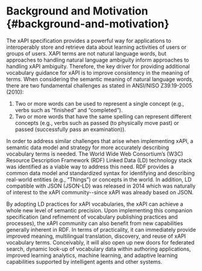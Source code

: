 # Background and Motivation {#background-and-motivation}

The xAPI specification provides a powerful way for applications to interoperably store and retrieve data about learning activities of users or groups of users. XAPI terms are not natural language words, but approaches to handling natural language ambiguity inform approaches to handling xAPI ambiguity. Therefore, the key driver for providing additional vocabulary guidance for xAPI is to improve consistency in the meaning of terms. When considering the semantic meaning of natural language words, there are two fundamental challenges as stated in ANSI/NISO Z39.19-2005 (2010):

1.  Two or more words can be used to represent a single concept (e.g., verbs such as “finished” and “completed”).
2.  Two or more words that have the same spelling can represent different concepts (e.g., verbs such as passed (to physically move past) or passed (successfully pass an examination)).

In order to address similar challenges that arise when implementing xAPI, a semantic data model and strategy for more accurately describing vocabulary terms is needed. The World Wide Web Consortium’s (W3C) Resource Description Framework (RDF) Linked Data (LD) technology stack was identified as a viable way to address this need. RDF provides a common data model and standardized syntax for identifying and describing real-world entities (e.g., “Things”) or concepts in the world. In addition, LD compatible with JSON (JSON-LD) was released in 2014 which was naturally of interest to the xAPI community--since xAPI was already based on JSON.

By adopting LD practices for xAPI vocabularies, the xAPI can achieve a whole new level of semantic precision. Upon implementing this companion specification (and refinement of vocabulary publishing practices and processes), the xAPI community can also benefit from new capabilities generally inherent in RDF. In terms of practicality, it can immediately provide improved meaning, multilingual translation, discovery, and reuse of xAPI vocabulary terms. Conceivably, it will also open up new doors for federated search, dynamic look-up of vocabulary data within authoring applications, improved learning analytics, machine learning, and adaptive learning capabilities supported by intelligent agents and other systems.